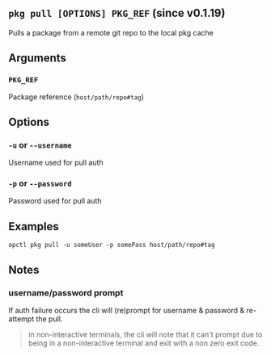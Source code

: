 ## `pkg pull [OPTIONS] PKG_REF` (since v0.1.19)

Pulls a package from a remote git repo to the local pkg cache

## Arguments

### `PKG_REF`
Package reference (`host/path/repo#tag`)

## Options

### `-u` or `--username`
Username used for pull auth

### `-p` or `--password`
Password used for pull auth

## Examples

```shell
opctl pkg pull -u someUser -p somePass host/path/repo#tag
```

## Notes

### username/password prompt

If auth failure occurs the cli will (re)prompt for username & password & re-attempt the pull.

> in non-interactive terminals, the cli will note that it can't prompt due to being in a
> non-interactive terminal and exit with a non zero exit code.

